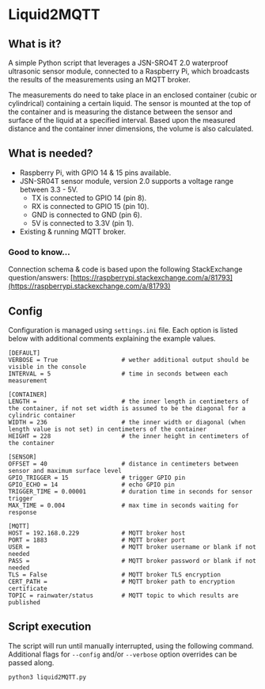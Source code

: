 # Liquid2MQTT

## What is it?
A simple Python script that leverages a JSN-SRO4T 2.0 waterproof ultrasonic sensor module, connected to a Raspberry Pi, which broadcasts the results of the measurements using an MQTT broker.

The measurements do need to take place in an enclosed container (cubic or cylindrical) containing a certain liquid. The sensor is mounted at the top of the container and is measuring the distance between the sensor and surface of the liquid at a specified interval. Based upon the measured distance and the container inner dimensions, the volume is also calculated.

## What is needed?
* Raspberry Pi, with GPIO 14 & 15 pins available.
* JSN-SR04T sensor module, version 2.0 supports a voltage range between 3.3 - 5V.
	* TX is connected to GPIO 14 (pin 8).
	* RX is connected to GPIO 15 (pin 10).
	* GND is connected to GND (pin 6).
	* 5V is connected to 3.3V (pin 1).
* Existing & running MQTT broker.

### Good to know...
Connection schema & code is based upon the following StackExchange question/answers:
[https://raspberrypi.stackexchange.com/a/81793](https://raspberrypi.stackexchange.com/a/81793)

## Config
Configuration is managed using `settings.ini` file. Each option is listed below with additional comments explaining the example values.
	
	[DEFAULT]
	VERBOSE = True                  # wether additional output should be visible in the console
	INTERVAL = 5                    # time in seconds between each measurement
	
	[CONTAINER]
	LENGTH =                        # the inner length in centimeters of the container, if not set width is assumed to be the diagonal for a cylindric container
	WIDTH = 236                     # the inner width or diagonal (when length value is not set) in centimeters of the container
	HEIGHT = 228                    # the inner height in centimeters of the container
	
	[SENSOR]
	OFFSET = 40                     # distance in centimeters between sensor and maximum surface level
	GPIO_TRIGGER = 15               # trigger GPIO pin
	GPIO_ECHO = 14                  # echo GPIO pin
	TRIGGER_TIME = 0.00001          # duration time in seconds for sensor trigger
	MAX_TIME = 0.004                # max time in seconds waiting for response
	
	[MQTT]
	HOST = 192.168.0.229            # MQTT broker host
	PORT = 1883                     # MQTT broker port
	USER =                          # MQTT broker username or blank if not needed
	PASS =                          # MQTT broker password or blank if not needed
	TLS = False                     # MQTT broker TLS encryption
	CERT_PATH =                     # MQTT broker path to encryption certificate
	TOPIC = rainwater/status        # MQTT topic to which results are published
	
## Script execution
The script will run until manually interrupted, using the following command.
Additional flags for `--config` and/or `--verbose` option overrides can be passed along.

	python3 liquid2MQTT.py